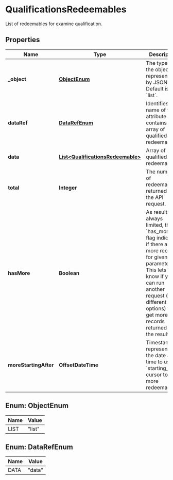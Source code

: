 

# QualificationsRedeemables

List of redeemables for examine qualification.

## Properties

| Name | Type | Description |
|------------ | ------------- | ------------- |
|**_object** | [**ObjectEnum**](#ObjectEnum) | The type of the object represented by JSON. Default is &#x60;list&#x60;. |
|**dataRef** | [**DataRefEnum**](#DataRefEnum) | Identifies the name of the attribute that contains the array of qualified redeemables. |
|**data** | [**List&lt;QualificationsRedeemable&gt;**](QualificationsRedeemable.md) | Array of qualified redeemables. |
|**total** | **Integer** | The number of redeemables returned in the API request. |
|**hasMore** | **Boolean** | As results are always limited, the &#x60;has_more&#x60; flag indicates if there are more records for given parameters. This lets you know if you can run another request (with different options) to get more records returned in the results. |
|**moreStartingAfter** | **OffsetDateTime** | Timestamp representing the date and time to use in &#x60;starting_after&#x60; cursor to get more redeemables. |



## Enum: ObjectEnum

| Name | Value |
|---- | -----|
| LIST | &quot;list&quot; |



## Enum: DataRefEnum

| Name | Value |
|---- | -----|
| DATA | &quot;data&quot; |



